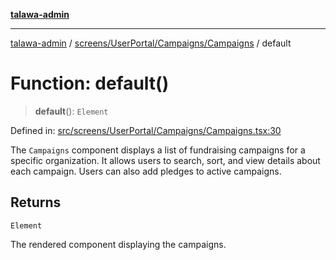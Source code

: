 [**talawa-admin**](../../../../../README.md)

***

[talawa-admin](../../../../../README.md) / [screens/UserPortal/Campaigns/Campaigns](../README.md) / default

# Function: default()

> **default**(): `Element`

Defined in: [src/screens/UserPortal/Campaigns/Campaigns.tsx:30](https://github.com/gautam-divyanshu/talawa-admin/blob/2490b2ea9583ec972ca984b1d93932def1c9f92b/src/screens/UserPortal/Campaigns/Campaigns.tsx#L30)

The `Campaigns` component displays a list of fundraising campaigns for a specific organization.
It allows users to search, sort, and view details about each campaign. Users can also add pledges to active campaigns.

## Returns

`Element`

The rendered component displaying the campaigns.
